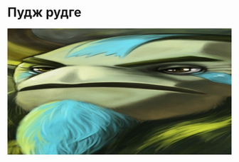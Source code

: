# Пудж рудге
![начо профет](https://github.com/nikitafilipenko2/Probability-theory-tasks/blob/main/maxresdefault.jpg)
